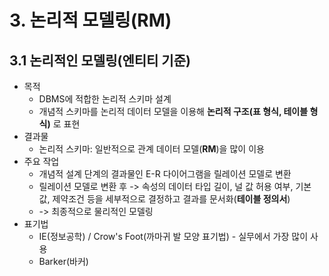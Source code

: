 # 3. 논리적 모델링(RM)
## 3.1 논리적인 모델링(엔티티 기준)
- 목적
	- DBMS에 적합한 논리적 스키마 설계
	- 개념적 스키마를 논리적 데이터 모델을 이용해 **논리적 구조(표 형식, 테이블 형식)** 로 표현
- 결과물
	- 논리적 스키마: 일반적으로 관계 데이터 모델(**RM**)을 많이 이용
- 주요 작업
	- 개념적 설계 단계의 결과물인 E-R 다이어그램을 릴레이션 모델로 변환
	- 릴레이션 모델로 변환 후 -> 속성의 데이터 타입 길이, 널 값 허용 여부, 기본 값, 제약조건 등을 세부적으로 결정하고 결과를 문서화(**테이블 정의서**)
	- -> 최종적으로 물리적인 모델링
- 표기법
	- IE(정보공학) / Crow's Foot(까마귀 발 모양 표기법) - 실무에서 가장 많이 사용
	- Barker(바커)
